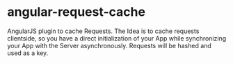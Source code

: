 angular-request-cache
=====================

AngularJS plugin to cache Requests.
The Idea is to cache requests clientside, so you have a direct initialization of your App 
while synchronizing your App with the Server asynchronously.
Requests will be hashed and used as a key.

